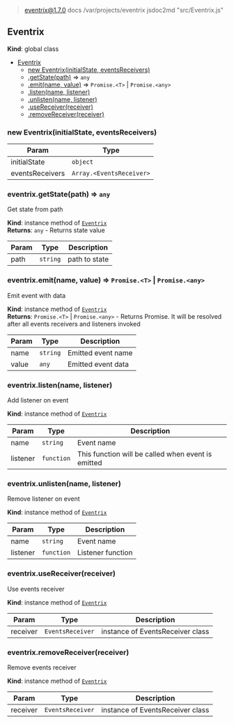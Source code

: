 
> eventrix@1.7.0 docs /var/projects/eventrix
> jsdoc2md "src/Eventrix.js"

<a name="Eventrix"></a>

## Eventrix
**Kind**: global class  

* [Eventrix](#Eventrix)
    * [new Eventrix(initialState, eventsReceivers)](#new_Eventrix_new)
    * [.getState(path)](#Eventrix+getState) ⇒ <code>any</code>
    * [.emit(name, value)](#Eventrix+emit) ⇒ <code>Promise.&lt;T&gt;</code> \| <code>Promise.&lt;any&gt;</code>
    * [.listen(name, listener)](#Eventrix+listen)
    * [.unlisten(name, listener)](#Eventrix+unlisten)
    * [.useReceiver(receiver)](#Eventrix+useReceiver)
    * [.removeReceiver(receiver)](#Eventrix+removeReceiver)

<a name="new_Eventrix_new"></a>

### new Eventrix(initialState, eventsReceivers)

| Param | Type |
| --- | --- |
| initialState | <code>object</code> | 
| eventsReceivers | <code>Array.&lt;EventsReceiver&gt;</code> | 

<a name="Eventrix+getState"></a>

### eventrix.getState(path) ⇒ <code>any</code>
Get state from path

**Kind**: instance method of [<code>Eventrix</code>](#Eventrix)  
**Returns**: <code>any</code> - Returns state value  

| Param | Type | Description |
| --- | --- | --- |
| path | <code>string</code> | path to state |

<a name="Eventrix+emit"></a>

### eventrix.emit(name, value) ⇒ <code>Promise.&lt;T&gt;</code> \| <code>Promise.&lt;any&gt;</code>
Emit event with data

**Kind**: instance method of [<code>Eventrix</code>](#Eventrix)  
**Returns**: <code>Promise.&lt;T&gt;</code> \| <code>Promise.&lt;any&gt;</code> - Returns Promise. It will be resolved after all events receivers and listeners invoked  

| Param | Type | Description |
| --- | --- | --- |
| name | <code>string</code> | Emitted event name |
| value | <code>any</code> | Emitted event data |

<a name="Eventrix+listen"></a>

### eventrix.listen(name, listener)
Add listener on event

**Kind**: instance method of [<code>Eventrix</code>](#Eventrix)  

| Param | Type | Description |
| --- | --- | --- |
| name | <code>string</code> | Event name |
| listener | <code>function</code> | This function will be called when event is emitted |

<a name="Eventrix+unlisten"></a>

### eventrix.unlisten(name, listener)
Remove listener on event

**Kind**: instance method of [<code>Eventrix</code>](#Eventrix)  

| Param | Type | Description |
| --- | --- | --- |
| name | <code>string</code> | Event name |
| listener | <code>function</code> | Listener function |

<a name="Eventrix+useReceiver"></a>

### eventrix.useReceiver(receiver)
Use events receiver

**Kind**: instance method of [<code>Eventrix</code>](#Eventrix)  

| Param | Type | Description |
| --- | --- | --- |
| receiver | <code>EventsReceiver</code> | instance of EventsReceiver class |

<a name="Eventrix+removeReceiver"></a>

### eventrix.removeReceiver(receiver)
Remove events receiver

**Kind**: instance method of [<code>Eventrix</code>](#Eventrix)  

| Param | Type | Description |
| --- | --- | --- |
| receiver | <code>EventsReceiver</code> | instance of EventsReceiver class |

